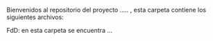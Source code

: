 Bienvenidos al repositorio del proyecto ..... , esta carpeta contiene los siguientes archivos:

FdD: en esta carpeta se encuentra ...
